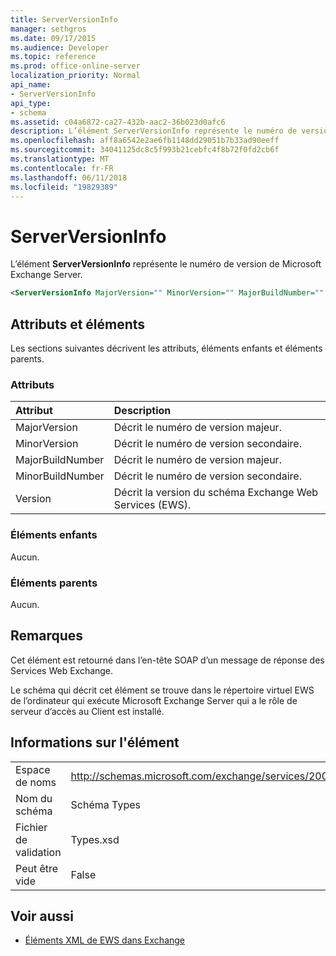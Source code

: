 ```yaml
---
title: ServerVersionInfo
manager: sethgros
ms.date: 09/17/2015
ms.audience: Developer
ms.topic: reference
ms.prod: office-online-server
localization_priority: Normal
api_name:
- ServerVersionInfo
api_type:
- schema
ms.assetid: c04a6872-ca27-432b-aac2-36b023d0afc6
description: L’élément ServerVersionInfo représente le numéro de version de Microsoft Exchange Server.
ms.openlocfilehash: aff8a6542e2ae6fb1148dd29051b7b33ad90eeff
ms.sourcegitcommit: 34041125dc8c5f993b21cebfc4f8b72f0fd2cb6f
ms.translationtype: MT
ms.contentlocale: fr-FR
ms.lasthandoff: 06/11/2018
ms.locfileid: "19829389"
---
```

# <a name="serverversioninfo"></a>ServerVersionInfo

L’élément **ServerVersionInfo** représente le numéro de version de Microsoft Exchange Server. 
  
```xml
<ServerVersionInfo MajorVersion="" MinorVersion="" MajorBuildNumber="" MinorBuildNumber="" Version="" />
```

## <a name="attributes-and-elements"></a>Attributs et éléments

Les sections suivantes décrivent les attributs, éléments enfants et éléments parents.
  
### <a name="attributes"></a>Attributs

|**Attribut**|**Description**|
|:-----|:-----|
|MajorVersion  <br/> |Décrit le numéro de version majeur.  <br/> |
|MinorVersion  <br/> |Décrit le numéro de version secondaire.  <br/> |
|MajorBuildNumber  <br/> |Décrit le numéro de version majeur.  <br/> |
|MinorBuildNumber  <br/> |Décrit le numéro de version secondaire.  <br/> |
|Version  <br/> |Décrit la version du schéma Exchange Web Services (EWS).  <br/> |
   
### <a name="child-elements"></a>Éléments enfants

Aucun.
  
### <a name="parent-elements"></a>Éléments parents

Aucun.
  
## <a name="remarks"></a>Remarques

Cet élément est retourné dans l’en-tête SOAP d’un message de réponse des Services Web Exchange.
  
Le schéma qui décrit cet élément se trouve dans le répertoire virtuel EWS de l’ordinateur qui exécute Microsoft Exchange Server qui a le rôle de serveur d’accès au Client est installé. 
  
## <a name="element-information"></a>Informations sur l'élément

|||
|:-----|:-----|
|Espace de noms  <br/> |http://schemas.microsoft.com/exchange/services/2006/types  <br/> |
|Nom du schéma  <br/> |Schéma Types  <br/> |
|Fichier de validation  <br/> |Types.xsd  <br/> |
|Peut être vide  <br/> |False  <br/> |
   
## <a name="see-also"></a>Voir aussi



- [Éléments XML de EWS dans Exchange](ews-xml-elements-in-exchange.md)

